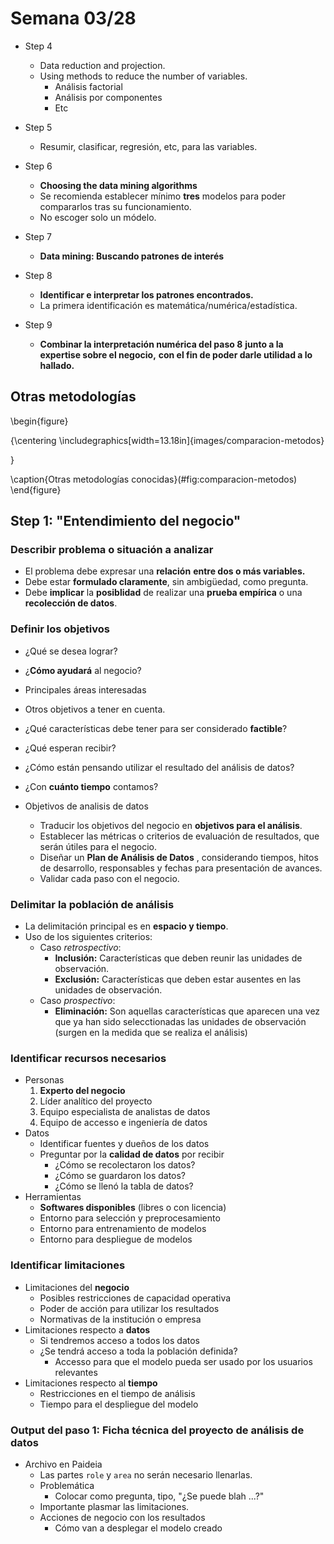 # Semana 03/28

- Step 4
    - Data reduction and projection.
    - Using methods to reduce the number of variables.
        - Análisis factorial
        - Análisis por componentes
        - Etc

- Step 5
    - Resumir, clasificar, regresión, etc, 
    para las variables.

- Step 6
    - **Choosing the data mining algorithms** 
    - Se recomienda establecer mínimo **tres** modelos
    para poder compararlos tras su funcionamiento.
    - No escoger solo un módelo.

- Step 7
    - **Data mining: Buscando patrones de interés** 

- Step 8
    - **Identificar e interpretar los patrones encontrados.** 
    - La primera identificación es matemática/numérica/estadística.

- Step 9
    - **Combinar la interpretación numérica del paso 8**
    **junto a la expertise sobre el negocio,** 
    **con el fin de poder darle utilidad a lo hallado.** 

## Otras metodologías

\begin{figure}

{\centering \includegraphics[width=13.18in]{images/comparacion-metodos} 

}

\caption{Otras metodologías conocidas}(\#fig:comparacion-metodos)
\end{figure}

## Step 1: "Entendimiento del negocio"

### Describir problema o situación a analizar

- El problema debe expresar una **relación** 
**entre dos o más variables.**
- Debe estar **formulado claramente**,
sin ambigüedad, como pregunta.
- Debe **implicar** la **posiblidad** de realizar
una **prueba empírica** o una 
**recolección de datos**.

### Definir los objetivos

- ¿Qué se desea lograr?
- ¿**Cómo ayudará** al negocio?
- Principales áreas interesadas
- Otros objetivos a tener en cuenta.
- ¿Qué características debe tener
para ser considerado **factible**?
- ¿Qué esperan recibir?
- ¿Cómo están pensando utilizar el
resultado del análisis de datos?
- ¿Con **cuánto tiempo** contamos?

- Objetivos de analisis de datos
    - Traducir los objetivos del 
    negocio en **objetivos para el análisis**.
    - Establecer las métricas o criterios de
    evaluación de resultados, que serán
    útiles para el negocio.
    - Diseñar un **Plan de Análisis de Datos** 
    , considerando tiempos, hitos de desarrollo,
    responsables y fechas para presentación
    de avances.
    - Validar cada paso con el negocio.

### Delimitar la población de análisis

- La delimitación principal es en **espacio y tiempo**.
- Uso de los siguientes criterios:
    - Caso _retrospectivo_:
        - **Inclusión:** Características que deben reunir 
        las unidades de observación.
        - **Exclusión:** Características que deben estar
        ausentes en las unidades de observación.
    - Caso _prospectivo_:
        - **Eliminación:** Son aquellas características
        que aparecen una vez que ya han sido selecctionadas
        las unidades de observación (surgen en la medida
        que se realiza el análisis)

### Identificar recursos necesarios

- Personas
    1. **Experto del negocio**
    1. Líder analítico del proyecto
    1. Equipo especialista de analistas de datos
    1. Equipo de accesso e ingeniería de datos
- Datos
    - Identificar fuentes y dueños de los datos
    - Preguntar por la **calidad de datos** por recibir
        - ¿Cómo se recolectaron los datos?
        - ¿Cómo se guardaron los datos?
        - ¿Cómo se llenó la tabla de datos?
- Herramientas
    - **Softwares disponibles** (libres o con licencia)
    - Entorno para selección y preprocesamiento
    - Entorno para entrenamiento de modelos
    - Entorno para despliegue de modelos

### Identificar limitaciones

- Limitaciones del **negocio** 
    - Posibles restricciones de capacidad operativa
    - Poder de acción para utilizar los resultados
    - Normativas de la institución o empresa
- Limitaciones respecto a **datos** 
    - Si tendremos acceso a todos los datos
    - ¿Se tendrá acceso a toda la población definida?
        - Accesso para que el modelo pueda ser usado
        por los usuarios relevantes
- Limitaciones respecto al **tiempo** 
    - Restricciones en el tiempo de análisis
    - Tiempo para el despliegue del modelo

### Output del paso 1: Ficha técnica del proyecto de análisis de datos

- Archivo en Paideia
    - Las partes `role` y `area` no serán
    necesario llenarlas.
    - Problemática
        - Colocar como pregunta, tipo, "¿Se puede blah ...?"
    - Importante plasmar las limitaciones.
    - Acciones de negocio con los resultados
        - Cómo van a desplegar el modelo creado

